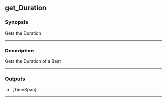 get_Duration
------------

### Synopsis
Gets the Duration

---

### Description

Gets the Duration of a Beat

---

### Outputs
* [TimeSpan]

---
